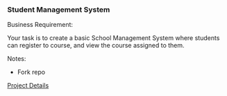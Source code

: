 ### Student Management System 
Business Requirement:

Your task is to create a basic School Management System where students can register to course, and view the course assigned to them.


Notes: 
- Fork repo



[Project Details](sms.pdf)
